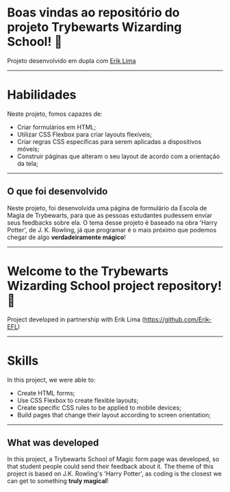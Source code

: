 # Boas vindas ao repositório do projeto Trybewarts Wizarding School! :mage:

Projeto desenvolvido em dupla com [Erik Lima](https://github.com/Erik-EFL)

---

# Habilidades

Neste projeto, fomos capazes de:

* Criar formulários em HTML;
* Utilizar CSS Flexbox para criar layouts flexíveis;
* Criar regras CSS específicas para serem aplicadas a dispositivos móveis;
* Construir páginas que alteram o seu layout de acordo com a orientação da tela;

---

## O que foi desenvolvido

Neste projeto, foi desenvolvida uma página de formulário da Escola de Magia de Trybewarts, para que as pessoas estudantes pudessem enviar seus feedbacks sobre ela. O tema desse projeto é baseado na obra 'Harry Potter', de J. K. Rowling, já que programar é o mais próximo que podemos chegar de algo **verdadeiramente mágico**!


------------------------------------------------------------------------------------------------------------------------------------------------------------


# Welcome to the Trybewarts Wizarding School project repository! :mage:

Project developed in partnership with Erik Lima (https://github.com/Erik-EFL)

---

# Skills

In this project, we were able to:

* Create HTML forms;
* Use CSS Flexbox to create flexible layouts;
* Create specific CSS rules to be applied to mobile devices;
* Build pages that change their layout according to screen orientation;

---

## What was developed

In this project, a Trybewarts School of Magic form page was developed, so that student people could send their feedback about it. The theme of this project is based on J.K. Rowling's 'Harry Potter', as coding is the closest we can get to something **truly magical**!
